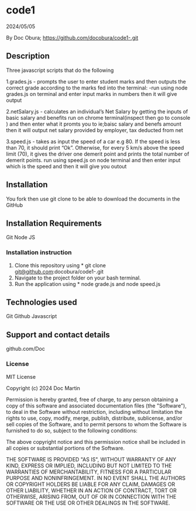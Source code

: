 # code1
2024/05/05

By Doc Obura; https://github.com/docobura/code1-.git
## Description
Three javascript scripts that do the following

1.grades.js - prompts the user to enter student marks and then outputs the correct grade according to the marks fed into the terminal:
-run using node grades.js on terminal and enter input marks in numbers then it will give output

2.netSalary.js - calculates an individual’s Net Salary by getting the inputs of basic salary and benefits
run on chrome terminal(inspect then go to console ) and then enter what it promts you to ie;baisc salary and benefs amount then it will output net salary provided by employer, tax deducted from net

3.speed.js - takes as input the speed of a car e.g 80. If the speed is less than 70, it should print “Ok”. Otherwise, for every 5 km/s above the speed limit (70), it gives the driver one demerit point and prints the total number of demerit points.
run using speed.js on node terminal and     then enter input which is the speed and then it will give you outout



## Installation
You fork then  use git clone to be able to download the documents in the GitHub

## Installation Requirements
Git
Node JS

### Installation instruction
1. Clone this repository using * git clone git@github.com:docobura/code1-.git
2. Navigate to the project folder on your bash terminal.
3. Run the application using * node grade.js and node speed.js


## Technologies used
Git
Github
Javascript


## Support and contact details
github.com/Doc


### License
MIT License

Copyright (c) 2024 Doc Martin

Permission is hereby granted, free of charge, to any person obtaining a copy
of this software and associated documentation files (the "Software"), to deal
in the Software without restriction, including without limitation the rights
to use, copy, modify, merge, publish, distribute, sublicense, and/or sell
copies of the Software, and to permit persons to whom the Software is
furnished to do so, subject to the following conditions:

The above copyright notice and this permission notice shall be included in all
copies or substantial portions of the Software.

THE SOFTWARE IS PROVIDED "AS IS", WITHOUT WARRANTY OF ANY KIND, EXPRESS OR
IMPLIED, INCLUDING BUT NOT LIMITED TO THE WARRANTIES OF MERCHANTABILITY,
FITNESS FOR A PARTICULAR PURPOSE AND NONINFRINGEMENT. IN NO EVENT SHALL THE
AUTHORS OR COPYRIGHT HOLDERS BE LIABLE FOR ANY CLAIM, DAMAGES OR OTHER
LIABILITY, WHETHER IN AN ACTION OF CONTRACT, TORT OR OTHERWISE, ARISING FROM,
OUT OF OR IN CONNECTION WITH THE SOFTWARE OR THE USE OR OTHER DEALINGS IN THE
SOFTWARE.
